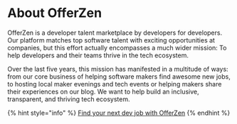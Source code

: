# About OfferZen

OfferZen is a developer talent marketplace by developers for developers. Our platform matches top software talent with exciting opportunities at companies, but this effort actually encompasses a much wider mission: To help developers and their teams thrive in the tech ecosystem.

Over the last five years, this mission has manifested in a multitude of ways: from our core business of helping software makers find awesome new jobs, to hosting local maker evenings and tech events or helping makers share their experiences on our blog. We want to help build an inclusive, transparent, and thriving tech ecosystem.

{% hint style="info" %}
[Find your next dev job with OfferZen](https://www.offerzen.com)&#x20;
{% endhint %}
